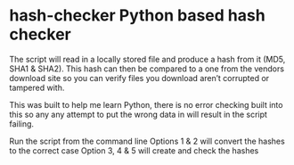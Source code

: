 # hash-checker Python based hash checker
The script will read in a locally stored file and produce a hash from it (MD5, SHA1 & SHA2). This hash can then be compared to a one from the vendors download site so you can verify files you download aren’t corrupted or tampered with.

This was built to help me learn Python, there is no error checking built into this so any any attempt to put the wrong data in will result in the script failing.

Run the script from the command line
Options 1 & 2 will convert the hashes to the correct case
Option 3, 4 & 5 will create and check the hashes
